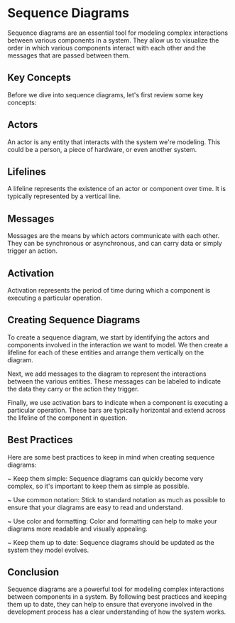 # Sequence Diagrams
Sequence diagrams are an essential tool for modeling complex interactions between various components in a system. They allow us to visualize the order in which various components interact with each other and the messages that are passed between them.

## Key Concepts
Before we dive into sequence diagrams, let's first review some key concepts:

## Actors
An actor is any entity that interacts with the system we're modeling. This could be a person, a piece of hardware, or even another system.

## Lifelines
A lifeline represents the existence of an actor or component over time. It is typically represented by a vertical line.

## Messages
Messages are the means by which actors communicate with each other. They can be synchronous or asynchronous, and can carry data or simply trigger an action.

## Activation
Activation represents the period of time during which a component is executing a particular operation.

## Creating Sequence Diagrams
To create a sequence diagram, we start by identifying the actors and components involved in the interaction we want to model. We then create a lifeline for each of these entities and arrange them vertically on the diagram.

Next, we add messages to the diagram to represent the interactions between the various entities. These messages can be labeled to indicate the data they carry or the action they trigger.

Finally, we use activation bars to indicate when a component is executing a particular operation. These bars are typically horizontal and extend across the lifeline of the component in question.

## Best Practices
Here are some best practices to keep in mind when creating sequence diagrams:

~ Keep them simple: Sequence diagrams can quickly become very complex, so it's important to keep them as simple as possible.

~ Use common notation: Stick to standard notation as much as possible to ensure that your diagrams are easy to read and understand.

~ Use color and formatting: Color and formatting can help to make your diagrams more readable and visually appealing.

~ Keep them up to date: Sequence diagrams should be updated as the system they model evolves.

## Conclusion
Sequence diagrams are a powerful tool for modeling complex interactions between components in a system. By following best practices and keeping them up to date, they can help to ensure that everyone involved in the development process has a clear understanding of how the system works.
